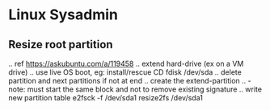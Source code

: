 # Linux Sysadmin

## Resize root partition
.. ref https://askubuntu.com/a/119458
.. extend hard-drive (ex on a VM drive)
.. use live OS boot, eg: install/rescue CD
fdisk /dev/sda
.. delete partition and next partitions if not at end
.. create the extend-partition
.. - note: must start the same block and not to remove existing signature
.. write new partition table
e2fsck -f /dev/sda1
resize2fs /dev/sda1
